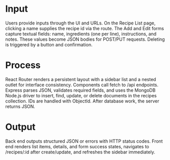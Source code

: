 # Input
Users provide inputs through the UI and URLs. On the Recipe List page, clicking a name supplies the recipe id via the route. The Add and Edit forms capture textual fields: name, ingredients (one per line), instructions, and notes. These values become JSON bodies for POST/PUT requests. Deleting is triggered by a button and confirmation.

# Process
React Router renders a persistent layout with a sidebar list and a nested outlet for interface consistency. Components call fetch to /api endpoints. Express parses JSON, validates required fields, and uses the MongoDB Node.js driver to insert, find, update, or delete documents in the recipes collection. IDs are handled with ObjectId. After database work, the server returns JSON.

# Output
Back end outputs structured JSON or errors with HTTP status codes. Front end renders list items, details, and form success states, navigates to /recipes/:id after create/update, and refreshes the sidebar immediately.